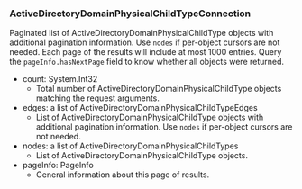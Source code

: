 ### ActiveDirectoryDomainPhysicalChildTypeConnection
Paginated list of ActiveDirectoryDomainPhysicalChildType objects with additional pagination information. Use `nodes` if per-object cursors are not needed. Each page of the results will include at most 1000 entries. Query the `pageInfo.hasNextPage` field to know whether all objects were returned.

- count: System.Int32
  - Total number of ActiveDirectoryDomainPhysicalChildType objects matching the request arguments.
- edges: a list of ActiveDirectoryDomainPhysicalChildTypeEdges
  - List of ActiveDirectoryDomainPhysicalChildType objects with additional pagination information. Use `nodes` if per-object cursors are not needed.
- nodes: a list of ActiveDirectoryDomainPhysicalChildTypes
  - List of ActiveDirectoryDomainPhysicalChildType objects.
- pageInfo: PageInfo
  - General information about this page of results.
